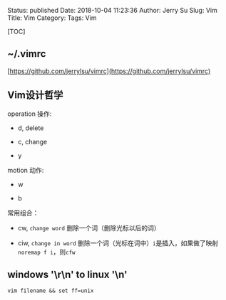 Status: published
Date: 2018-10-04 11:23:36 
Author: Jerry Su
Slug: Vim
Title: Vim
Category: 
Tags: Vim

[TOC]


## ~/.vimrc

[https://github.com/jerrylsu/vimrc](https://github.com/jerrylsu/vimrc)

## Vim设计哲学

<operation> <motion>
    
operation 操作:
    
- d, delete
    
- c, change
    
- y
    
motion 动作:
    
- w

- b
    
常用组合：
    
- cw, `change word` 删除一个词（删除光标以后的词）

- ciw, `change in word` 删除一个词（光标在词中）`i`是插入，如果做了映射`noremap f i`，则`cfw`

## windows '\r\n' to linux '\n'

`vim filename && set ff=unix`
